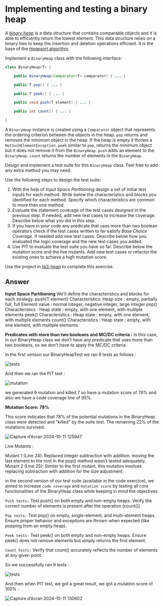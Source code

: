 # Implementing and testing a binary heap

A [*binary heap*](https://en.wikipedia.org/wiki/Binary_heap) is a data structure that contains comparable objects and it is able to efficiently return the lowest element.
This data structure relies on a binary tree to keep the insertion and deletion operations efficient. It is the base of the [*Heapsort* algorithm](https://en.wikipedia.org/wiki/Heapsort).

Implement a `BinaryHeap` class with the following interface:

```java
class BinaryHeap<T> {

    public BinaryHeap(Comparator<T> comparator) { ... }

    public T pop() { ... }

    public T peek() { ... }

    public void push(T element) { ... }

    public int count() { ... }

}
```

A `BinaryHeap` instance is created using a `Comparator` object that represents the ordering criterion between the objects in the heap.
`pop` returns and removes the minimum object in the heap. If the heap is empty it throws a `NotSuchElementException`.
`peek` similar to `pop`, returns the minimum object but it does not remove it from the `BinaryHeap`.
`push` adds an element to the `BinaryHeap`.
`count` returns the number of elements in the `BinaryHeap`.

Design and implement a test suite for this `BinaryHeap` class.
Feel free to add any extra method you may need.

Use the following steps to design the test suite:

1. With the help of *Input Space Partitioning* design a set of initial test inputs for each method. Write below the characteristics and blocks you identified for each method. Specify which characteristics are common to more than one method.
2. Evaluate the statement coverage of the test cases designed in the previous step. If needed, add new test cases to increase the coverage. Describe below what you did in this step.
3. If you have in your code any predicate that uses more than two boolean operators check if the test cases written to far satisfy *Base Choice Coverage*. If needed add new test cases. Describe below how you evaluated the logic coverage and the new test cases you added.
4. Use PIT to evaluate the test suite you have so far. Describe below the mutation score and the live mutants. Add new test cases or refactor the existing ones to achieve a high mutation score.

Use the project in [tp3-heap](../code/tp3-heap) to complete this exercise.

## Answer

 **Input Space Partitioning**
We'll define the characteristics and blocks for each strategy. 
push(T element) Characteristics: 
Heap size : empty, partially full, full 
Element value : normal integer, negative integer, large integer 
pop() Characteristics :
Heap state : empty, with one element, with multiple elements 
peek() Characteristics :
Heap state : empty, with one element, with multiple elements 
count() Characteristics :
Heap state : empty, with one element, with multiple elements

**Predicates with more than two booleans and MC/DC criteria :** 
In this case, in our BinaryHeap class we don’t have any predicate that uses more than two booleans, so we don't have to apply the MC/DC criteria.

In the first verison our BinaryHeapTest we ran 6 tests as follows : 

![tests](https://github.com/user-attachments/assets/d8e36d23-925b-44c0-abe0-828082fd1403)

And then we ran the PIT test : 

![mutation](https://github.com/user-attachments/assets/1561ad23-8923-4c59-9a35-8ff397483436)

we generated 9 mutation and killed 7 so have a mutation score of 78% and also we have a code coverage line of 95%.

**Mutation Score: 78%**

This score indicates that 78% of the potential mutations in the BinaryHeap class were detected and "killed" by the suite test. The remaining 22% of the mutations survived.

![Capture d’écran 2024-10-11 125947](https://github.com/user-attachments/assets/9f2f4c6f-c589-4e7e-aa91-c3379dc27ffd)


Live Mutants : 

Mutant 1 (Line 24): Replaced integer subtraction with addition. moving the last element to the root in the pop() method wasn't tested adequately.
Mutant 2 (Line 25): Similar to the first mutant, this mutation involves replacing subtraction with addition for the size adjustment.


in the second version of our test suite (available in the code exercice), we aimed to increase `code coverage` and `mutation score` by testing all core functionalities of the BinaryHeap class while keeping in mind the objectives

`Push tests:`
Test push() on both empty and non-empty heaps.
Verify the correct number of elements is present after the operation (count()).

`Pop tests:`
Test pop() on empty, single-element, and multi-element heaps.
Ensure proper behavior and exceptions are thrown when expected (like popping from an empty heap).

`Peek tests:`
Test peek() on both empty and non-empty heaps.
Ensure peek() does not remove elements but simply returns the first element.

`Count tests:`
Verify that count() accurately reflects the number of elements at any given point.

So we successfully ran 9 tests :

![tests](https://github.com/user-attachments/assets/5c5b4459-e76c-49fc-a887-2b2d1a43ff52)

And then when PIT test, we got a great result, we got a mutation score of 100% :

![Capture d’écran 2024-10-11 130602](https://github.com/user-attachments/assets/ad8f53de-05dc-45b3-98b8-581884b31ec7)







